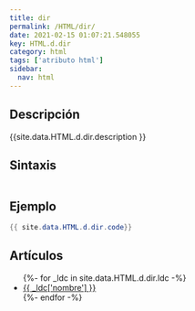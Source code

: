 ```yaml
---
title: dir
permalink: /HTML/dir/
date: 2021-02-15 01:07:21.548055
key: HTML.d.dir
category: html
tags: ['atributo html']
sidebar: 
  nav: html
---
```


## Descripción
{{site.data.HTML.d.dir.description }}

## Sintaxis
~~~html
~~~

## Ejemplo
~~~java
{{ site.data.HTML.d.dir.code}}
~~~

## Artículos
<ul>
{%- for _ldc in site.data.HTML.d.dir.ldc -%}
   <li>
       <a href="{{_ldc['url'] }}">{{ _ldc['nombre'] }}</a>
   </li>
{%- endfor -%}
</ul>
